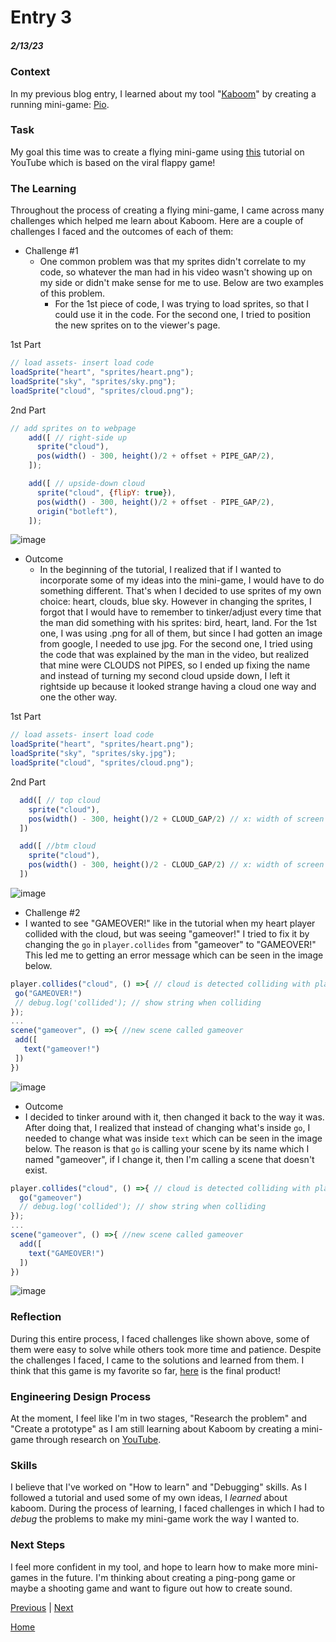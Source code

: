 # Entry 3
##### 2/13/23

### Context
In my previous blog entry, I learned about my tool "[Kaboom](https://kaboomjs.com)" by creating a running mini-game: [Pio](https://replit.com/@wendyb8188/Kaboom-Tinkeren#code/main.js).

### Task
My goal this time was to create a flying mini-game using [this](https://youtu.be/hgReGsh5xVU) tutorial on YouTube which is based on the viral flappy game!

### The Learning
Throughout the process of creating a flying mini-game, I came across many challenges which helped me learn about Kaboom. Here are a couple of challenges I faced and the outcomes of each of them:

* Challenge #1 
  * One common problem was that my sprites didn't correlate to my code, so whatever the man had in his video wasn't showing up on my side or didn't make sense for me to use. Below are two examples of this problem.
    * For the 1st piece of code, I was trying to load sprites, so that I could use it in the code. For the second one, I tried to position the new sprites on to the viewer's page. <br>
 
 1st Part
 ```js
// load assets- insert load code
loadSprite("heart", "sprites/heart.png");
loadSprite("sky", "sprites/sky.png");
loadSprite("cloud", "sprites/cloud.png");
```

2nd Part
```js
// add sprites on to webpage
    add([ // right-side up
      sprite("cloud"),
      pos(width() - 300, height()/2 + offset + PIPE_GAP/2),
    ]);

    add([ // upside-down cloud
      sprite("cloud", {flipY: true}),
      pos(width() - 300, height()/2 + offset - PIPE_GAP/2),
      origin("botleft"),
    ]);
 ```
 
![image](https://user-images.githubusercontent.com/91750546/221428702-87c7ec65-205b-4450-a0f7-500cd1022076.png)
 
* Outcome
  *  In the beginning of the tutorial, I realized that if I wanted to incorporate some of my ideas into the mini-game, I would have to do something different. That's when I decided to use sprites of my own choice: heart, clouds, blue sky. However in changing the sprites, I forgot that I would have to remember to tinker/adjust every time that the man did something with his sprites: bird, heart, land. For the 1st one, I was using .png for all of them, but since I had gotten an image from google, I needed to use jpg. For the second one, I tried using the code that was explained by the man in the video, but realized that mine were CLOUDS not PIPES, so I ended up fixing the name and instead of turning my second cloud upside down, I left it rightside up because it looked strange having a cloud one way and one the other way. <br>

1st Part
```js
// load assets- insert load code
loadSprite("heart", "sprites/heart.png");
loadSprite("sky", "sprites/sky.jpg");
loadSprite("cloud", "sprites/cloud.png");
```

2nd Part
```js
  add([ // top cloud
    sprite("cloud"),
    pos(width() - 300, height()/2 + CLOUD_GAP/2) // x: width of screen - (bigger # => left); y: (big # => lower down)
  ])

  add([ //btm cloud
    sprite("cloud"),
    pos(width() - 300, height()/2 - CLOUD_GAP/2) // x: width of screen - (bigger # => left); y: (big # => lower down)
  ])
```
 
![image](https://user-images.githubusercontent.com/91750546/221428818-7a8dcef5-b0a6-464d-8ab6-c619a25557c0.png)

 * Challenge #2 
  * I wanted to see "GAMEOVER!" like in the tutorial when my heart player collided with the cloud, but was seeing "gameover!" I tried to fix it by changing the `go`
 in `player.collides` from "gameover" to "GAMEOVER!" This led me to getting an error message which can be seen in the image below.
 
 ```js
player.collides("cloud", () =>{ // cloud is detected colliding with player
  go("GAMEOVER!")
  // debug.log('collided'); // show string when colliding 
});
...
scene("gameover", () =>{ //new scene called gameover
  add([
    text("gameover!")
  ])
})
 ```
 
 ![image](https://user-images.githubusercontent.com/91750546/221447695-1bbeccb3-1a0d-4601-90ee-40518bac01a2.png)

 * Outcome
  * I decided to tinker around with it, then changed it back to the way it was. After doing that, I realized that instead of changing what's inside `go`, I needed to change what was inside `text` which can be seen in the image below. The reason is that `go` is calling your scene by its name which I named "gameover", if I change it, then I'm calling a scene that doesn't exist. 
 
```js
player.collides("cloud", () =>{ // cloud is detected colliding with player
  go("gameover")
  // debug.log('collided'); // show string when colliding 
});
...
scene("gameover", () =>{ //new scene called gameover
  add([
    text("GAMEOVER!")
  ])
})
 ```
 
![image](https://user-images.githubusercontent.com/91750546/221447818-d2a8ccf2-75fa-4858-b2bc-86faae4634e0.png)
 
### Reflection
During this entire process, I faced challenges like shown above, some of them were easy to solve while others took more time and patience. Despite the challenges I faced, I came to the solutions and learned from them. I think that this game is my favorite so far, [here](https://replit.com/@wendyb8188/heart-cloud-sky?v=1) is the final product!

### Engineering Design Process
At the moment, I feel like I'm in two stages, "Research the problem" and "Create a prototype" as I am still learning about Kaboom by creating a mini-game through research on [YouTube](https://www.youtube.com/).

### Skills
I believe that I've worked on "How to learn" and "Debugging" skills. As I followed a tutorial and used some of my own ideas, I *learned* about kaboom. During the process of learning, I faced challenges in which I had to *debug* the problems to make my mini-game work the way I wanted to. 

### Next Steps
I feel more confident in my tool, and hope to learn how to make more mini-games in the future. I'm thinking about creating a ping-pong game or maybe a shooting game and want to figure out how to create sound. 

[Previous](entry02.md) | [Next](entry04.md)

[Home](../README.md)
